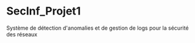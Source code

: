 # SecInf_Projet1
Système de détection d'anomalies et de gestion de logs pour la sécurité des réseaux

